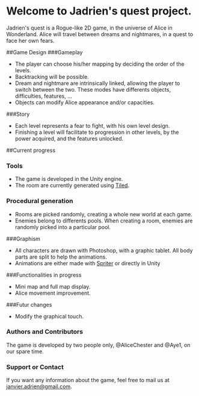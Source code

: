 # Welcome to Jadrien's quest project.
Jadrien's quest is a Rogue-like 2D game, in the universe of Alice in Wonderland. Alice will travel between dreams and nightmares, in a quest to face her own fears.

##Game Design
###Gameplay
* The player can choose his/her mapping by deciding the order of the levels.
* Backtracking will be possible.
* Dream and nightmare are intrinsically linked, allowing the player to switch between the two. These modes have differents objects, difficulties, features, ...
* Objects can modify Alice appearance and/or capacities.

###Story
* Each level represents a fear to fight, with his own level design.
* Finishing a level will facilitate to progression in other levels, by the power acquired, and the features unlocked.


##Current progress
### Tools
* The game is developed in the Unity engine.
* The room are currently generated using [Tiled](http://www.mapeditor.org/).

### Procedural generation
* Rooms are picked randomly, creating a whole new world at each game.
* Enemies belong to differents pools. When creating a room, enemies are randomly picked into a particular pool.

###Graphism
* All characters are drawn with Photoshop, with a graphic tablet. All body parts are split to help the animations.
* Animations are either made with [Spriter](https://brashmonkey.com/spriter-features/#) or directly in Unity

###Functionalities in progress
* Mini map and full map display.
* Alice movement improvement.

###Futur changes
* Modify the graphical touch.

### Authors and Contributors
The game is developed by two people only, @AliceChester and @Aye1, on our spare time.

### Support or Contact
If you want any information about the game, feel free to mail us at janvier.adrien@gmail.com.
